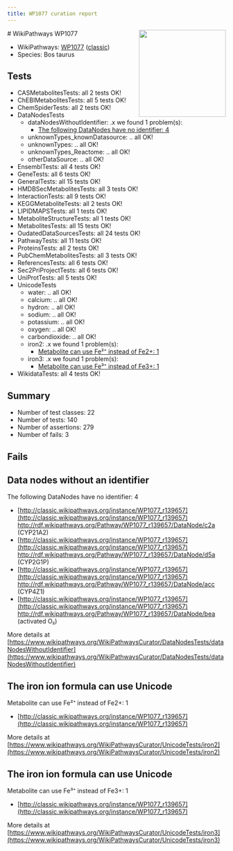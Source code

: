 ```yaml
---
title: WP1077 curation report
---
```


<img style="float: right; width: 200px" src="https://upload.wikimedia.org/wikipedia/commons/thumb/8/83/Wplogo_with_text_500.png/640px-Wplogo_with_text_500.png" />
# WikiPathways WP1077

* WikiPathways: [WP1077](https://wikipathways.org/pathways/WP1077) ([classic](https://classic.wikipathways.org/instance/WP1077))
* Species: Bos taurus
## Tests
* CASMetabolitesTests: all 2 tests OK!
* ChEBIMetabolitesTests: all 5 tests OK!
* ChemSpiderTests: all 2 tests OK!
* DataNodesTests
    * dataNodesWithoutIdentifier: .x we found 1 problem(s):
        * [The following DataNodes have no identifier: 4](#d2d32fa3)
    * unknownTypes_knownDatasource: .. all OK!
    * unknownTypes: .. all OK!
    * unknownTypes_Reactome: .. all OK!
    * otherDataSource: .. all OK!
* EnsemblTests: all 4 tests OK!
* GeneTests: all 6 tests OK!
* GeneralTests: all 15 tests OK!
* HMDBSecMetabolitesTests: all 3 tests OK!
* InteractionTests: all 9 tests OK!
* KEGGMetaboliteTests: all 2 tests OK!
* LIPIDMAPSTests: all 1 tests OK!
* MetaboliteStructureTests: all 1 tests OK!
* MetabolitesTests: all 15 tests OK!
* OudatedDataSourcesTests: all 24 tests OK!
* PathwayTests: all 11 tests OK!
* ProteinsTests: all 2 tests OK!
* PubChemMetabolitesTests: all 3 tests OK!
* ReferencesTests: all 6 tests OK!
* Sec2PriProjectTests: all 6 tests OK!
* UniProtTests: all 5 tests OK!
* UnicodeTests
    * water: .. all OK!
    * calcium: .. all OK!
    * hydron: .. all OK!
    * sodium: .. all OK!
    * potassium: .. all OK!
    * oxygen: .. all OK!
    * carbondioxide: .. all OK!
    * iron2: .x we found 1 problem(s):
        * [Metabolite can use Fe²⁺ instead of Fe2+: 1](#c6784a3e)
    * iron3: .x we found 1 problem(s):
        * [Metabolite can use Fe³⁺ instead of Fe3+: 1](#b860c601)
* WikidataTests: all 4 tests OK!


## Summary

* Number of test classes: 22
* Number of tests: 140
* Number of assertions: 279
* Number of fails: 3

## Fails

<a name="d2d32fa3" />

## Data nodes without an identifier

The following DataNodes have no identifier: 4

* [http://classic.wikipathways.org/instance/WP1077_r139657](http://classic.wikipathways.org/instance/WP1077_r139657) http://rdf.wikipathways.org/Pathway/WP1077_r139657/DataNode/c2a (CYP21A2)
* [http://classic.wikipathways.org/instance/WP1077_r139657](http://classic.wikipathways.org/instance/WP1077_r139657) http://rdf.wikipathways.org/Pathway/WP1077_r139657/DataNode/d5a (CYP2G1P)
* [http://classic.wikipathways.org/instance/WP1077_r139657](http://classic.wikipathways.org/instance/WP1077_r139657) http://rdf.wikipathways.org/Pathway/WP1077_r139657/DataNode/acc (CYP4Z1)
* [http://classic.wikipathways.org/instance/WP1077_r139657](http://classic.wikipathways.org/instance/WP1077_r139657) http://rdf.wikipathways.org/Pathway/WP1077_r139657/DataNode/bea (activated O₂)


More details at [https://www.wikipathways.org/WikiPathwaysCurator/DataNodesTests/dataNodesWithoutIdentifier](https://www.wikipathways.org/WikiPathwaysCurator/DataNodesTests/dataNodesWithoutIdentifier)

<a name="c6784a3e" />

## The iron ion formula can use Unicode

Metabolite can use Fe²⁺ instead of Fe2+: 1

* [http://classic.wikipathways.org/instance/WP1077_r139657](http://classic.wikipathways.org/instance/WP1077_r139657)


More details at [https://www.wikipathways.org/WikiPathwaysCurator/UnicodeTests/iron2](https://www.wikipathways.org/WikiPathwaysCurator/UnicodeTests/iron2)

<a name="b860c601" />

## The iron ion formula can use Unicode

Metabolite can use Fe³⁺ instead of Fe3+: 1

* [http://classic.wikipathways.org/instance/WP1077_r139657](http://classic.wikipathways.org/instance/WP1077_r139657)


More details at [https://www.wikipathways.org/WikiPathwaysCurator/UnicodeTests/iron3](https://www.wikipathways.org/WikiPathwaysCurator/UnicodeTests/iron3)

